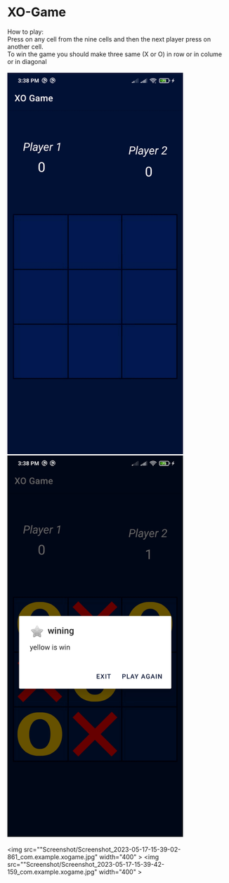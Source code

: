 # XO-Game
How to play:
<br>
Press on any cell from the nine cells and then the next player press on another cell.<br>
To win the game you should make three same (X or O) in row or in colume or in diagonal
<br><br>
<img src="Screenshot/Screenshot_2023-05-17-15-38-18-559_com.example.xogame.jpg"  width="400" >
<img src="Screenshot/Screenshot_2023-05-17-15-38-32-124_com.example.xogame.jpg" width="400" >
<br><br>
<img src=""Screenshot/Screenshot_2023-05-17-15-39-02-861_com.example.xogame.jpg" width="400" >
<img src=""Screenshot/Screenshot_2023-05-17-15-39-42-159_com.example.xogame.jpg" width="400" >
